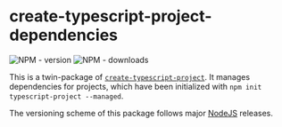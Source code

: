 # create-typescript-project-dependencies

![NPM - version](https://img.shields.io/npm/v/create-typescript-project-dependencies/nodejs-v10.svg)
![NPM - downloads](https://img.shields.io/npm/v/create-typescript-project-dependencies.svg)

This is a twin-package of [`create-typescript-project`](https://www.npmjs.com/package/create-typescript-project). It manages dependencies for projects, which have been initialized with `npm init typescript-project --managed`.

The versioning scheme of this package follows major [NodeJS](https://nodejs.org) releases.
